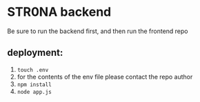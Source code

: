 # STR0NA backend

Be sure to run the backend first, and then run the frontend repo


## deployment:

1. `touch .env`
2. for the contents of the env file please contact the repo author
3. `npm install`
4. `node app.js`


